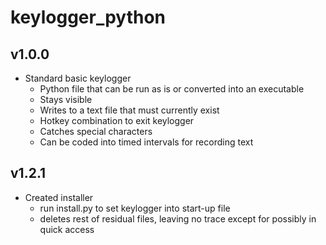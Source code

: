 # keylogger_python

## v1.0.0

* Standard basic keylogger
  * Python file that can be run as is or converted into an executable
  * Stays visible
  * Writes to a text file that must currently exist
  * Hotkey combination to exit keylogger
  * Catches special characters
  * Can be coded into timed intervals for recording text
  
## v1.2.1

* Created installer
  * run install.py to set keylogger into start-up file
  * deletes rest of residual files, leaving no trace except for possibly in quick access  
